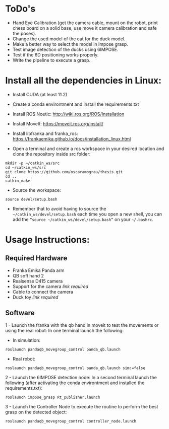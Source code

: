# ToDo's
- Hand Eye Calibration (get the camera cable, mount on the robot, print chess board on a solid base, use move it camera calibration and safe the poses).
- Change the used model of the cat for the duck model.
- Make a better way to select the model in impose grasp.
- Test image detection of the ducks using 6IMPOSE.
- Test if the 6D positioning works properly.
- Write the pipeline to execute a grasp.

# Install all the dependencies in Linux:
- Install CUDA (at least 11.2)

- Create a conda environtment and install the requirements.txt

- Install ROS Noetic: http://wiki.ros.org/ROS/Installation

- Install MoveIt: https://moveit.ros.org/install/

- Install libfranka and franka_ros: https://frankaemika.github.io/docs/installation_linux.html

- Open a terminal and create a ros workspace in your desired location and clone the repository inside src folder:
```
mkdir -p ~/catkin_ws/src
cd ~/catkin_ws/src
git clone https://github.com/oscaramograu/thesis.git
cd ..
catkin_make
```

- Source the workspace:
```
source devel/setup.bash
```

- Remember that to avoid having to source the ```~/catkin_ws/devel/setup.bash``` each time you open a new shell, you can add the ```“source ~/catkin_ws/devel/setup.bash”``` on your ```~/.bashrc```.

# Usage Instructions:
## Required Hardware
- Franka Emika Panda arm
- QB soft hand 2
- Realsense D415 camera
- Support for the camera _link required_ 
- Cable to connect the camera
- Duck toy _link required_

## Software
1 - Launch the franka with the qb hand in moveit to test the movements or using the real robot:
In one terminal launch the following:
- In simulation:
```
roslaunch pandaqb_movegroup_control panda_qb.launch
```

- Real robot:
```
roslaunch pandaqb_movegroup_control panda_qb.launch sim:=false
```

2 - Launch the 6IMPOSE detection node:
In a second terminal launch the following (after activating the conda environtment and installed the requirements.txt):

```
roslaunch impose_grasp Rt_publisher.launch
```

3 - Launch the Controller Node to execute the routine to perform the best grasp on the detected object:
```
roslaunch pandaqb_movegroup_control controller_node.launch
```
